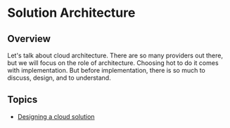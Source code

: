 # Solution Architecture

## Overview
Let's talk about cloud architecture.
There are so many providers out there, but we will focus on the role of architecture. Choosing hot to do it comes with implementation. But before implementation, there is so much to discuss, design, and to understand.

## Topics

- [Designing a cloud solution](design.md)


